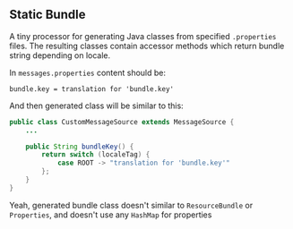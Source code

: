 ## Static Bundle

A tiny processor for generating Java classes from specified `.properties` files.
The resulting classes contain accessor methods which return bundle string depending on locale.

In `messages.properties` content should be:

```properties
bundle.key = translation for 'bundle.key'
```

And then generated class will be similar to this:
```java
public class CustomMessageSource extends MessageSource {
    ...

    public String bundleKey() {
        return switch (localeTag) {
            case ROOT -> "translation for 'bundle.key'"
        };
    }
}
```

Yeah, generated bundle class doesn't similar to `ResourceBundle` or `Properties`, and doesn't use any `HashMap` for properties

